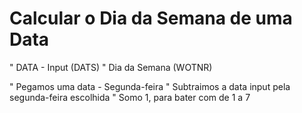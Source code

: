 # Calcular o Dia da Semana de uma Data
  " DATA  - Input  (DATS)
  " Dia da Semana  (WOTNR)

  " Pegamos uma data - Segunda-feira
  " Subtraimos a data input pela segunda-feira escolhida
  " Somo 1, para bater com de 1 a 7
